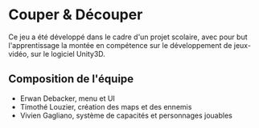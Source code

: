 # Couper & Découper

Ce jeu a été développé dans le cadre d'un projet scolaire, avec pour but l'apprentissage la montée en compétence sur le développement de jeux-vidéo, sur le logiciel Unity3D.


## Composition de l'équipe
- Erwan Debacker, menu et UI
- Timothé Louzier, création des maps et des ennemis
- Vivien Gagliano, système de capacités et personnages jouables
